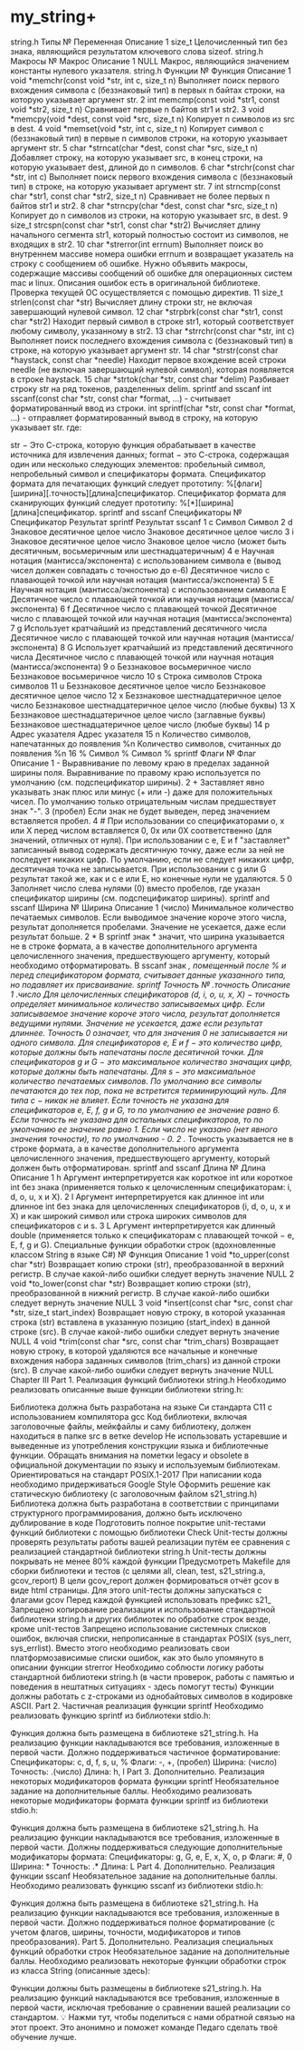 # my_string+
string.h Типы
№	Переменная	Описание
1	size_t	Целочисленный тип без знака, являющийся результатом ключевого слова sizeof.
string.h Макросы
№	Макрос	Описание
1	NULL	Макрос, являющийся значением константы нулевого указателя.
string.h Функции
№	Функция	Описание
1	void *memchr(const void *str, int c, size_t n)	Выполняет поиск первого вхождения символа c (беззнаковый тип) в первых n байтах строки, на которую указывает аргумент str.
2	int memcmp(const void *str1, const void *str2, size_t n)	Сравнивает первые n байтов str1 и str2.
3	void *memcpy(void *dest, const void *src, size_t n)	Копирует n символов из src в dest.
4	void *memset(void *str, int c, size_t n)	Копирует символ c (беззнаковый тип) в первые n символов строки, на которую указывает аргумент str.
5	char *strncat(char *dest, const char *src, size_t n)	Добавляет строку, на которую указывает src, в конец строки, на которую указывает dest, длиной до n символов.
6	char *strchr(const char *str, int c)	Выполняет поиск первого вхождения символа c (беззнаковый тип) в строке, на которую указывает аргумент str.
7	int strncmp(const char *str1, const char *str2, size_t n)	Сравнивает не более первых n байтов str1 и str2.
8	char *strncpy(char *dest, const char *src, size_t n)	Копирует до n символов из строки, на которую указывает src, в dest.
9	size_t strcspn(const char *str1, const char *str2)	Вычисляет длину начального сегмента str1, который полностью состоит из символов, не входящих в str2.
10	char *strerror(int errnum)	Выполняет поиск во внутреннем массиве номера ошибки errnum и возвращает указатель на строку с сообщением об ошибке. Нужно объявить макросы, содержащие массивы сообщений об ошибке для операционных систем mac и linux. Описания ошибок есть в оригинальной библиотеке. Проверка текущей ОС осуществляется с помощью директив.
11	size_t strlen(const char *str)	Вычисляет длину строки str, не включая завершающий нулевой символ.
12	char *strpbrk(const char *str1, const char *str2)	Находит первый символ в строке str1, который соответствует любому символу, указанному в str2.
13	char *strrchr(const char *str, int c)	Выполняет поиск последнего вхождения символа c (беззнаковый тип) в строке, на которую указывает аргумент str.
14	char *strstr(const char *haystack, const char *needle)	Находит первое вхождение всей строки needle (не включая завершающий нулевой символ), которая появляется в строке haystack.
15	char *strtok(char *str, const char *delim)	Разбивает строку str на ряд токенов, разделенных delim.
sprintf and sscanf
int sscanf(const char *str, const char *format, ...) - считывает форматированный ввод из строки.
int sprintf(char *str, const char *format, ...) - отправляет форматированный вывод в строку, на которую указывает str.
где:

str − Это С-строка, которую функция обрабатывает в качестве источника для извлечения данных;
format − это С-строка, содержащая один или несколько следующих элементов: пробельный символ, непробельный символ и спецификаторы формата. Спецификатор формата для печатающих функций следует прототипу: %[флаги][ширина][.точность][длина]спецификатор. Спецификатор формата для сканирующих функций следует прототипу: %[*][ширина][длина]спецификатор.
sprintf and sscanf Спецификаторы
№	Спецификатор	Результат sprintf	Результат sscanf
1	c	Символ	Символ
2	d	Знаковое десятичное целое число	Знаковое десятичное целое число
3	i	Знаковое десятичное целое число	Знаковое целое число (может быть десятичным, восьмеричным или шестнадцатеричным)
4	e	Научная нотация (мантисса/экспонента) с использованием символа e (вывод чисел должен совпадать с точностью до e-6)	Десятичное число с плавающей точкой или научная нотация (мантисса/экспонента)
5	E	Научная нотация (мантисса/экспонента) с использованием символа Е	Десятичное число с плавающей точкой или научная нотация (мантисса/экспонента)
6	f	Десятичное число с плавающей точкой	Десятичное число с плавающей точкой или научная нотация (мантисса/экспонента)
7	g	Использует кратчайший из представлений десятичного числа	Десятичное число с плавающей точкой или научная нотация (мантисса/экспонента)
8	G	Использует кратчайший из представлений десятичного числа	Десятичное число с плавающей точкой или научная нотация (мантисса/экспонента)
9	o	Беззнаковое восьмеричное число	Беззнаковое восьмеричное число
10	s	Строка символов	Строка символов
11	u	Беззнаковое десятичное целое число	Беззнаковое десятичное целое число
12	x	Беззнаковое шестнадцатеричное целое число	Беззнаковое шестнадцатеричное целое число (любые буквы)
13	X	Беззнаковое шестнадцатеричное целое число (заглавные буквы)	Беззнаковое шестнадцатеричное целое число (любые буквы)
14	p	Адрес указателя	Адрес указателя
15	n	Количество символов, напечатанных до появления %n	Количество символов, считанных до появления %n
16	%	Символ %	Символ %
sprintf Флаги
№	Флаг	Описание
1	-	Выравнивание по левому краю в пределах заданной ширины поля. Выравнивание по правому краю используется по умолчанию (см. подспецификатор ширины).
2	+	Заставляет явно указывать знак плюс или минус (+ или -) даже для положительных чисел. По умолчанию только отрицательным числам предшествует знак "-".
3	(пробел)	Если знак не будет выведен, перед значением вставляется пробел.
4	#	При использовании со спецификаторами o, x или X перед числом вставляется 0, 0x или 0X соответственно (для значений, отличных от нуля). При использовании с e, E и f "заставляет" записанный вывод содержать десятичную точку, даже если за ней не последует никаких цифр. По умолчанию, если не следует никаких цифр, десятичная точка не записывается. При использовании с g или G результат такой же, как и с e или E, но конечные нули не удаляются.
5	0	Заполняет число слева нулями (0) вместо пробелов, где указан спецификатор ширины (см. подспецификатор ширины).
sprintf and sscanf Ширина
№	Ширина	Описание
1	(число)	Минимальное количество печатаемых символов. Если выводимое значение короче этого числа, результат дополняется пробелами. Значение не усекается, даже если результат больше.
2	*	В sprintf знак * значит, что ширина указывается не в строке формата, а в качестве дополнительного аргумента целочисленного значения, предшествующего аргументу, который необходимо отформатировать. В sscanf знак *, помещенный после % и перед спецификатором формата, считывает данные указанного типа, но подавляет их присваивание.
sprintf Точность
№	.точность	Описание
1	.число	Для целочисленных спецификаторов (d, i, o, u, x, X) − точность определяет минимальное количество записываемых цифр. Если записываемое значение короче этого числа, результат дополняется ведущими нулями. Значение не усекается, даже если результат длиннее. Точность 0 означает, что для значения 0 не записывается ни одного символа. Для спецификаторов e, E и f − это количество цифр, которые должны быть напечатаны после десятичной точки. Для спецификаторов g и G − это максимальное количество значащих цифр, которые должны быть напечатаны. Для s − это максимальное количество печатаемых символов. По умолчанию все символы печатаются до тех пор, пока не встретится терминирующий нуль. Для типа с − никак не влияет. Если точность не указана для спецификаторов e, E, f, g и G, то по умолчанию ее значение равно 6. Если точность не указана для остальных спецификаторов, то по умолчанию ее значение равно 1. Если число не указано (нет явного значения точности), то по умолчанию - 0.
2	.*	Точность указывается не в строке формата, а в качестве дополнительного аргумента целочисленного значения, предшествующего аргументу, который должен быть отформатирован.
sprintf and sscanf Длина
№	Длина	Описание
1	h	Аргумент интерпретируется как короткое int или короткое int без знака (применяется только к целочисленным спецификаторам: i, d, o, u, x и X).
2	l	Аргумент интерпретируется как длинное int или длинное int без знака для целочисленных спецификаторов (i, d, o, u, x и X) и как широкий символ или строка широких символов для спецификаторов c и s.
3	L	Аргумент интерпретируется как длинный double (применяется только к спецификаторам с плавающей точкой − e, E, f, g и G).
Специальные функции обработки строк (вдохновленные классом String в языке C#)
№	Функция	Описание
1	void *to_upper(const char *str)	Возвращает копию строки (str), преобразованной в верхний регистр. В случае какой-либо ошибки следует вернуть значение NULL
2	void *to_lower(const char *str)	Возвращает копию строки (str), преобразованной в нижний регистр. В случае какой-либо ошибки следует вернуть значение NULL
3	void *insert(const char *src, const char *str, size_t start_index)	Возвращает новую строку, в которой указанная строка (str) вставлена в указанную позицию (start_index) в данной строке (src). В случае какой-либо ошибки следует вернуть значение NULL
4	void *trim(const char *src, const char *trim_chars)	Возвращает новую строку, в которой удаляются все начальные и конечные вхождения набора заданных символов (trim_chars) из данной строки (src). В случае какой-либо ошибки следует вернуть значение NULL
Chapter III
Part 1. Реализация функций библиотеки string.h
Необходимо реализовать описанные выше функции библиотеки string.h:

Библиотека должна быть разработана на языке Си стандарта C11 с использованием компилятора gcc
Код библиотеки, включая заголовочные файлы, мейкфайлы и саму библиотеку, должен находиться в папке src в ветке develop
Не использовать устаревшие и выведенные из употребления конструкции языка и библиотечные функции. Обращать внимания на пометки legacy и obsolete в официальной документации по языку и используемым библиотекам. Ориентироваться на стандарт POSIX.1-2017
При написании кода необходимо придерживаться Google Style
Оформить решение как статическую библиотеку (с заголовочным файлом s21_string.h)
Библиотека должна быть разработана в соответствии с принципами структурного программирования, должно быть исключено дублирование в коде
Подготовить полное покрытие unit-тестами функций библиотеки c помощью библиотеки Check
Unit-тесты должны проверять результаты работы вашей реализации путём ее сравнения с реализацией стандартной библиотеки string.h
Unit-тесты должны покрывать не менее 80% каждой функции
Предусмотреть Makefile для сборки библиотеки и тестов (с целями all, clean, test, s21_string.a, gcov_report)
В цели gcov_report должен формироваться отчёт gcov в виде html страницы. Для этого unit-тесты должны запускаться с флагами gcov
Перед каждой функцией использовать префикс s21_
Запрещено копирование реализации и использование стандартной библиотеки string.h и других библиотек по обработке строк везде, кроме unit-тестов
Запрещено использование системных списков ошибок, включая списки, непрописанные в стандартах POSIX (sys_nerr, sys_errlist). Вместо этого необходимо реализовать свои платформозависимые списки ошибок, как это было упомянуто в описании функции strerror
Необходимо соблюсти логику работы стандартной библиотеки string.h (в части проверок, работы с памятью и поведения в нештатных ситуациях - здесь помогут тесты)
Функции должны работать с z-строками из однобайтовых символов в кодировке ASCII.
Part 2. Частичная реализация функции sprintf
Необходимо реализовать функцию sprintf из библиотеки stdio.h:

Функция должна быть размещена в библиотеке s21_string.h.
На реализацию функции накладываются все требования, изложенные в первой части.
Должно поддерживаться частичное форматирование:
Спецификаторы: c, d, f, s, u, %
Флаги: -, +, (пробел)
Ширина: (число)
Точность: .(число)
Длина: h, l
Part 3. Дополнительно. Реализация некоторых модификаторов формата функции sprintf
Необязательное задание на дополнительные баллы. Необходимо реализовать некоторые модификаторы формата функции sprintf из библиотеки stdio.h:

Функция должна быть размещена в библиотеке s21_string.h.
На реализацию функции накладываются все требования, изложенные в первой части.
Должны поддерживаться следующие дополнительные модификаторы формата:
Спецификаторы: g, G, e, E, x, X, o, p
Флаги: #, 0
Ширина: *
Точность: .*
Длина: L
Part 4. Дополнительно. Реализация функции sscanf
Необязательное задание на дополнительные баллы. Необходимо реализовать функцию sscanf из библиотеки stdio.h:

Функция должна быть размещена в библиотеке s21_string.h.
На реализацию функции накладываются все требования, изложенные в первой части.
Должно поддерживаться полное форматирование (с учетом флагов, ширины, точности, модификаторов и типов преобразования).
Part 5. Дополнительно. Реализация специальных функций обработки строк
Необязательное задание на дополнительные баллы. Необходимо реализовать некоторые функции обработки строк из класса String (описанные здесь):

Функции должны быть размещены в библиотеке s21_string.h.
На реализацию функций накладываются все требования, изложенные в первой части, исключая требование о сравнении вашей реализации со стандартом.
💡 Нажми тут, чтобы поделиться с нами обратной связью на этот проект. Это анонимно и поможет команде Педаго сделать твоё обучение лучше.
